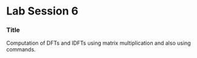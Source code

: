 # Lab Session 6

### Title
Computation of DFTs and IDFTs using matrix multiplication and also using commands.
